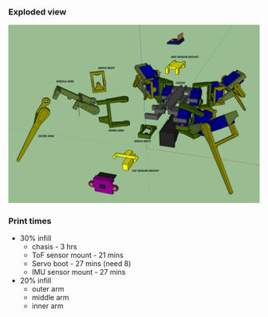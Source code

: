 ### Exploded view

<img src="annotated-exploded-view.png" width="800">

### Print times
* 30% infill
  * chasis - 3 hrs
  * ToF sensor mount - 21 mins
  * Servo boot - 27 mins (need 8)
  * IMU sensor mount - 27 mins
* 20% infill
  * outer arm
  * middle arm
  * inner arm

